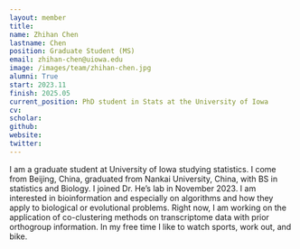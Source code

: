 ```yaml
---
layout: member
title:
name: Zhihan Chen
lastname: Chen
position: Graduate Student (MS)
email: zhihan-chen@uiowa.edu
image: /images/team/zhihan-chen.jpg
alumni: True
start: 2023.11
finish: 2025.05
current_position: PhD student in Stats at the University of Iowa
cv:
scholar:
github:
website:
twitter:
---
```


I am a graduate student at University of Iowa studying statistics. I come from Beijing, China, graduated from Nankai University, China, with BS in statistics and Biology. I joined Dr. He’s lab in November 2023. I am interested in bioinformation and especially on algorithms and how they apply to biological or evolutional problems. Right now, I am working on the application of co-clustering methods on transcriptome data with prior orthogroup information. In my free time I like to watch sports, work out, and bike.
